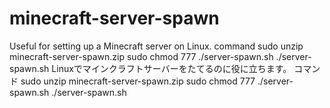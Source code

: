 # minecraft-server-spawn
Useful for setting up a Minecraft server on Linux.  command  sudo unzip minecraft-server-spawn.zip  sudo chmod 777 ./server-spawn.sh  ./server-spawn.sh  Linuxでマインクラフトサーバーをたてるのに役に立ちます。  コマンド  sudo unzip minecraft-server-spawn.zip  sudo chmod 777 ./server-spawn.sh  ./server-spawn.sh
